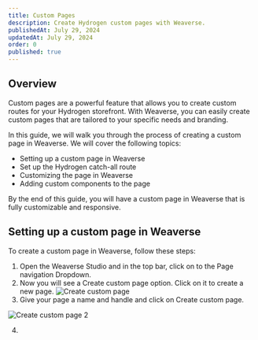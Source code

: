 ```yaml
---
title: Custom Pages
description: Create Hydrogen custom pages with Weaverse.
publishedAt: July 29, 2024
updatedAt: July 29, 2024
order: 0
published: true
---
```


## Overview

Custom pages are a powerful feature that allows you to create custom routes for your Hydrogen storefront. With Weaverse, you can easily create custom pages that are tailored to your specific needs and branding.

In this guide, we will walk you through the process of creating a custom page in Weaverse. We will cover the following topics:

- Setting up a custom page in Weaverse
- Set up the Hydrogen catch-all route
- Customizing the page in Weaverse
- Adding custom components to the page

By the end of this guide, you will have a custom page in Weaverse that is fully customizable and responsive.

## Setting up a custom page in Weaverse

To create a custom page in Weaverse, follow these steps:

1. Open the Weaverse Studio and in the top bar, click on to the Page navigation Dropdown.
2. Now you will see a Create custom page option. Click on it to create a new page.
![Create custom page](https://cdn.shopify.com/s/files/1/0838/0052/3057/files/create_custom_page.png?v=1719822975)
3. Give your page a name and handle and click on Create custom page.

![Create custom page 2](https://cdn.shopify.com/s/files/1/0838/0052/3057/files/create_custom_page.png?v=1719822975)

4.